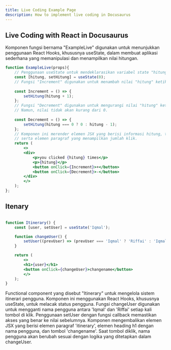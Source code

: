 ```yaml
---
title: Live Coding Example Page
description: How to implement live coding in Docusaurus
---
```


## Live Coding with React in Docusaurus

Komponen fungsi bernama "ExampleLive" digunakan untuk menunjukkan penggunaan React Hooks, khususnya useState, dalam membuat aplikasi sederhana yang memanipulasi dan menampilkan nilai hitungan.

```jsx live
function ExampleLive(props){
    // Penggunaan useState untuk mendeklarasikan variabel state "hitung" dengan nilai awal 0.
    const [hitung, setHitung] = useState(0);
    // Fungsi "Increment" digunakan untuk menambah nilai "hitung" ketika tombol "+" diklik.
    
    const Increment = () => {
        setHitung(hitung + 1);
    };
    // Fungsi "Decrement" digunakan untuk mengurangi nilai "hitung" ketika tombol "-" diklik.
    // Namun, nilai tidak akan kurang dari 0.
    
    const Decrement = () => {
        setHitung(hitung === 0 ? 0 : hitung - 1);
    };
    // Komponen ini merender elemen JSX yang berisi informasi hitung, tombol untuk menambah dan mengurangi nilai,
    // serta elemen paragraf yang menampilkan jumlah klik.
    return (
        <>
        <div>
            <p>you clicked {hitung} times</p>
            <p>{hitung}</p>
            <button onClick={Increment}>+</button>
            <button onClick={Decrement}>-</button>
        </div>
        </>
    );
};

```


## Itenary

```jsx live

function Itinerary() {
    const [user, setUser] = useState('Iqmal');

    function changeUser() {
        setUser((prevUser) => (prevUser === 'Iqmal' ? 'Riffai' : 'Iqmal'));
    }

    return (
        <>
        <h1>{user}</h1>
        <button onClick={changeUser}>changename</button>
        </>
    );
}

```

Functional component yang disebut "Itinerary" untuk mengelola sistem itinerari pengguna.
Komponen ini menggunakan React Hooks, khususnya useState, untuk melacak status pengguna.
Fungsi changeUser digunakan untuk mengganti nama pengguna antara 'Iqmal' dan 'Riffai' setiap kali tombol di klik.
Penggunaan setUser dengan fungsi callback memastikan akses yang benar ke nilai sebelumnya.
Komponen mengembalikan elemen JSX yang berisi elemen paragraf 'itinerary', elemen heading h1 dengan nama pengguna, dan tombol 'changename'.
Saat tombol diklik, nama pengguna akan berubah sesuai dengan logika yang ditetapkan dalam changeUser.
<!-- <iframe  style={{ height: "300px", width: "100%" }} scrolling="no" title="Untitled" src="https://codepen.io/iqmalr/embed/abMQaGX?default-tab=html%2Cresult" frameborder="no" loading="lazy" allowtransparency="true" allowfullscreen="true">
  See the Pen <a href="https://codepen.io/iqmalr/pen/abMQaGX">
  Untitled</a> by iqmalr (<a href="https://codepen.io/iqmalr">@iqmalr</a>)
  on <a href="https://codepen.io">CodePen</a>.
</iframe> -->
